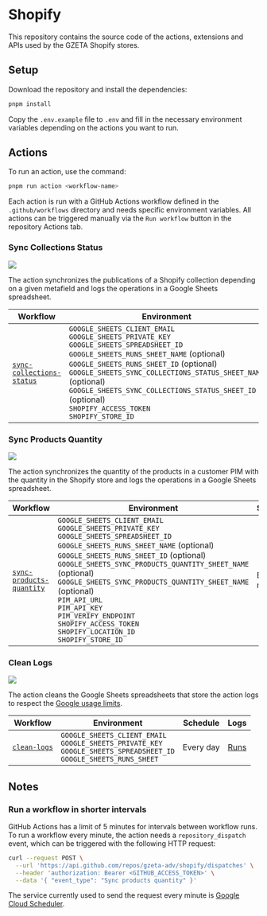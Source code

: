 [spreadsheet]: https://docs.google.com/spreadsheets/d/1T-2g8k8qZdEvTofj0c3ZlloUoXHy0JnwDNXcj_ONHaA
[sync-collections-status-sheet]: https://docs.google.com/spreadsheets/d/1T-2g8k8qZdEvTofj0c3ZlloUoXHy0JnwDNXcj_ONHaA/edit?gid=1906573394#gid=1906573394
[sync-products-quantity-sheet]: https://docs.google.com/spreadsheets/d/1T-2g8k8qZdEvTofj0c3ZlloUoXHy0JnwDNXcj_ONHaA/edit?gid=1295517665#gid=1295517665
[runs-sheet]: https://docs.google.com/spreadsheets/d/1T-2g8k8qZdEvTofj0c3ZlloUoXHy0JnwDNXcj_ONHaA/edit?gid=1397703281#gid=1397703281

# Shopify

This repository contains the source code of the actions, extensions and APIs used by the GZETA Shopify stores.

## Setup

Download the repository and install the dependencies:

```sh
pnpm install
```

Copy the `.env.example` file to `.env` and fill in the necessary environment variables depending on the actions you want to run.

## Actions

To run an action, use the command:

```sh
pnpm run action <workflow-name>
```

Each action is run with a GitHub Actions workflow defined in the `.github/workflows` directory and needs specific environment variables. All actions can be triggered manually via the `Run workflow` button in the repository Actions tab. 


### Sync Collections Status

[![](https://github.com/gzeta-adv/shopify/actions/workflows/sync-collections-status.yml/badge.svg)](https://github.com/gzeta-adv/shopify/actions/workflows/sync-collections-status.yml)

The action synchronizes the publications of a Shopify collection depending on a given metafield and logs the operations in a Google Sheets spreadsheet.

| Workflow | Environment | Schedule | Logs |
| -------- | ----------- | -------- | ---- |
| [`sync-collections-status`](.github/workflows/sync-collections-status.yml) | `GOOGLE_SHEETS_CLIENT_EMAIL`<br>`GOOGLE_SHEETS_PRIVATE_KEY`<br>`GOOGLE_SHEETS_SPREADSHEET_ID`<br>`GOOGLE_SHEETS_RUNS_SHEET_NAME` (optional)<br>`GOOGLE_SHEETS_RUNS_SHEET_ID` (optional)<br>`GOOGLE_SHEETS_SYNC_COLLECTIONS_STATUS_SHEET_NAME` (optional)<br>`GOOGLE_SHEETS_SYNC_COLLECTIONS_STATUS_SHEET_ID` (optional)<br>`SHOPIFY_ACCESS_TOKEN`<br>`SHOPIFY_STORE_ID` | Every 3 hours | [Collection Status Operations][sync-collections-status-sheet] |

### Sync Products Quantity

[![](https://github.com/gzeta-adv/shopify/actions/workflows/sync-products-quantity.yml/badge.svg)](https://github.com/gzeta-adv/shopify/actions/workflows/sync-products-quantity.yml)

The action synchronizes the quantity of the products in a customer PIM with the quantity in the Shopify store and logs the operations in a Google Sheets spreadsheet.

| Workflow | Environment | Schedule | Logs |
| -------- | ----------- | -------- | ---- |
| [`sync-products-quantity`](.github/workflows/sync-products-quantity.yml) | `GOOGLE_SHEETS_CLIENT_EMAIL`<br>`GOOGLE_SHEETS_PRIVATE_KEY`<br>`GOOGLE_SHEETS_SPREADSHEET_ID`<br>`GOOGLE_SHEETS_RUNS_SHEET_NAME` (optional)<br>`GOOGLE_SHEETS_RUNS_SHEET_ID` (optional)<br>`GOOGLE_SHEETS_SYNC_PRODUCTS_QUANTITY_SHEET_NAME` (optional)<br>`GOOGLE_SHEETS_SYNC_PRODUCTS_QUANTITY_SHEET_NAME` (optional)<br>`PIM_API_URL`<br>`PIM_API_KEY`<br>`PIM_VERIFY_ENDPOINT`<br>`SHOPIFY_ACCESS_TOKEN`<br>`SHOPIFY_LOCATION_ID`<br>`SHOPIFY_STORE_ID` | Every minute[*](#run-a-workflow-in-shorter-intervals) | [Product Quantity Operations][sync-products-quantity-sheet] |

### Clean Logs

[![](https://github.com/gzeta-adv/shopify/actions/workflows/clean-logs.yml/badge.svg)](https://github.com/gzeta-adv/shopify/actions/workflows/clean-logs.yml)

The action cleans the Google Sheets spreadsheets that store the action logs to respect the [Google usage limits](https://developers.google.com/sheets/api/limits).

| Workflow | Environment | Schedule | Logs |
| -------- | ----------- | -------- | ---- |
| [`clean-logs`](.github/workflows/clean-logs.yml) | `GOOGLE_SHEETS_CLIENT_EMAIL`<br>`GOOGLE_SHEETS_PRIVATE_KEY`<br>`GOOGLE_SHEETS_SPREADSHEET_ID`<br>`GOOGLE_SHEETS_RUNS_SHEET` | Every day | [Runs][runs-sheet] |

## Notes

### Run a workflow in shorter intervals

GitHub Actions has a limit of 5 minutes for intervals between workflow runs. To run a workflow every minute, the action needs a `repository_dispatch` event, which can be triggered with the following HTTP request:

```sh
curl --request POST \
  --url 'https://api.github.com/repos/gzeta-adv/shopify/dispatches' \
  --header 'authorization: Bearer <GITHUB_ACCESS_TOKEN>' \
  --data '{ "event_type": "Sync products quantity" }'
```

The service currently used to send the request every minute is [Google Cloud Scheduler](https://cloud.google.com/scheduler).
